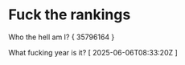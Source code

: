 # Fuck the rankings

Who the hell am I?
{ 35796164 }

What fucking year is it?
[ 2025-06-06T08:33:20Z ]
